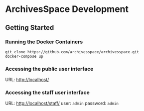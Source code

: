 # ArchivesSpace Development

## Getting Started

### Running the Docker Containers
```
git clone https://github.com/archivesspace/archivesspace.git
docker-compose up
```

### Accessing the public user interface

URL: [http://localhost/](http://localhost/)

### Accessing the staff user interface

URL: [http://localhost/staff/](http://localhost/staff/)
user: `admin`
password: `admin`

